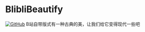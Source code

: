 # BlibliBeautify
[![GitHub](https://img.shields.io/badge/github-gray?logo=github)](https://github.com/gogofishman/BlibliBeautify)
B站自带版式有一种古典的美，让我们给它变得现代一些吧
